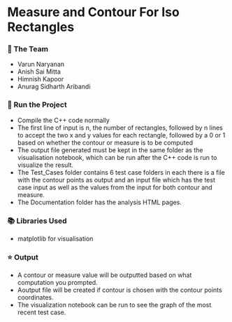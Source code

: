 # Measure and Contour For Iso Rectangles

### :busts_in_silhouette: The Team
* Varun Naryanan
* Anish Sai Mitta
* Himnish Kapoor
* Anurag Sidharth Aribandi

### :key: Run the Project
* Compile the C++ code normally
* The first line of input is n, the number of rectangles, followed by n lines to accept the two x and y values for each rectangle, followed by a 0 or 1 based on whether the contour or measure is to be computed
* The output file generated must be kept in the same folder as the visualisation notebook, which can be run after the C++ code is run to visualize the result.
* The Test_Cases folder contains 6 test case folders in each there is a file with the contour points as output and an input file which has the test case input as well as the values from the input for both contour and measure.
* The Documentation folder has the analysis HTML pages.

  
### :books: Libraries Used
* matplotlib for visualisation

### :star: Output
* A contour or measure value will be outputted based on what computation you prompted.
* Aoutput file will be created if contour is chosen with the contour points coordinates.
* The visualization notebook can be run to see the graph of the most recent test case.


